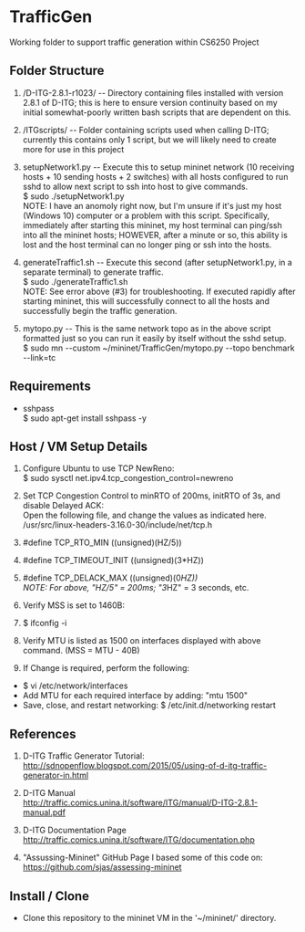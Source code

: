 # TrafficGen
Working folder to support traffic generation within CS6250 Project

## Folder Structure

1. /D-ITG-2.8.1-r1023/ -- Directory containing files installed with version 2.8.1 of D-ITG; this is here to ensure version continuity based on my initial somewhat-poorly written bash scripts that are dependent on this.

2. /ITGscripts/ -- Folder containing scripts used when calling D-ITG; currently this contains only 1 script, but we will likely need to create more for use in this project

3. setupNetwork1.py -- Execute this to setup mininet network (10 receiving hosts + 10 sending hosts + 2 switches) with all hosts configured to run sshd to allow next script to ssh into host to give commands.  
$ sudo ./setupNetwork1.py   
NOTE: I have an anomoly right now, but I'm unsure if it's just my host (Windows 10) computer or a problem with this script. Specifically, immediately after starting this mininet, my host terminal can ping/ssh into all the mininet hosts; HOWEVER, after a minute or so, this ability is lost and the host terminal can no longer ping or ssh into the hosts.

4. generateTraffic1.sh -- Execute this second (after setupNetwork1.py, in a separate terminal) to generate traffic.  
$ sudo ./generateTraffic1.sh  
NOTE: See error above (#3) for troubleshooting. If executed rapidly after starting mininet, this will successfully connect to all the hosts and successfully begin the traffic generation.

5. mytopo.py -- This is the same network topo as in the above script formatted just so you can run it easily by itself without the sshd setup.   
$ sudo mn --custom ~/mininet/TrafficGen/mytopo.py --topo benchmark --link=tc

## Requirements
* sshpass  
$ sudo apt-get install sshpass -y

## Host / VM Setup Details
1. Configure Ubuntu to use TCP NewReno:  
   $ sudo sysctl net.ipv4.tcp_congestion_control=newreno

2. Set TCP Congestion Control to minRTO of 200ms, initRTO of 3s,  and disable Delayed ACK:  
   Open the following file, and change the values as indicated here.  
   /usr/src/linux-headers-3.16.0-30/include/net/tcp.h
  1. #define TCP_RTO_MIN     ((unsigned)(HZ/5))
  2. #define TCP_TIMEOUT_INIT ((unsigned)(3*HZ)) 
  3. #define TCP_DELACK_MAX  ((unsigned)(0*HZ))   
  NOTE: For above, "HZ/5" = 200ms; "3*HZ" = 3 seconds, etc.  


3. Verify MSS is set to 1460B:  
  1. $ ifconfig -i
  2. Verify MTU is listed as 1500 on interfaces displayed with above command. (MSS = MTU - 40B)
  3. If Change is required, perform the following:  
   * $ vi /etc/network/interfaces
   * Add MTU for each required interface by adding: "mtu 1500"
   * Save, close, and restart networking: $ /etc/init.d/networking restart 


## References
1. D-ITG Traffic Generator Tutorial:  
http://sdnopenflow.blogspot.com/2015/05/using-of-d-itg-traffic-generator-in.html

2. D-ITG Manual  
http://traffic.comics.unina.it/software/ITG/manual/D-ITG-2.8.1-manual.pdf

3. D-ITG Documentation Page  
http://traffic.comics.unina.it/software/ITG/documentation.php

4. "Assussing-Mininet" GitHub Page I based some of this code on:  
https://github.com/sjas/assessing-mininet

## Install / Clone
* Clone this repository to the mininet VM in the '~/mininet/' directory.


